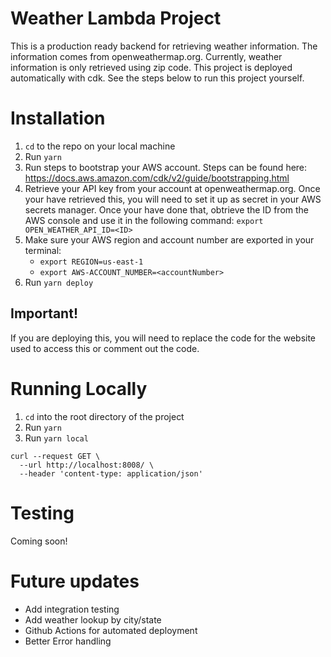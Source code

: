# Weather Lambda Project

This is a production ready backend for retrieving weather information. The information comes from openweathermap.org. Currently, weather information is only retrieved using zip code. This project is deployed automatically with cdk. See the steps below to run this project yourself.

# Installation

1. `cd` to the repo on your local machine
2. Run `yarn`
3. Run steps to bootstrap your AWS account. Steps can be found here: https://docs.aws.amazon.com/cdk/v2/guide/bootstrapping.html
4. Retrieve your API key from your account at openweathermap.org. Once your have retrieved this, you will need to set it up as secret in your AWS secrets manager. Once your have done that, obtrieve the ID from the AWS console and use it in the following command: `export OPEN_WEATHER_API_ID=<ID>`
5. Make sure your AWS region and account number are exported in your terminal:
   - `export REGION=us-east-1`
   - `export AWS-ACCOUNT_NUMBER=<accountNumber>`
4. Run `yarn deploy`

## Important!

If you are deploying this, you will need to replace the code for the website used to access this or comment out the code.

# Running Locally
1. `cd` into the root directory of the project
2. Run `yarn`
3. Run `yarn local`

```
curl --request GET \
  --url http://localhost:8008/ \
  --header 'content-type: application/json'
```

# Testing

Coming soon!

# Future updates
- Add integration testing
- Add weather lookup by city/state
- Github Actions for automated deployment
- Better Error handling